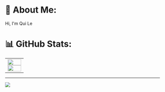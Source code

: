 # 💫 About Me:
Hi, I'm Qui Le

# 📊 GitHub Stats:
<table style="width:100%;">
  <tr>
    <td>
      <img src="https://github-readme-stats.vercel.app/api/top-langs/?username=anh3112003qui&bg_color=FFFFFF00&text_color=179fa3&layout=compact&hide=CSS&langs_count=10&custom_title=Top%20ngôn%20ngữ%20được%20dùng" width="100%"/>
      <img src="https://github-readme-stats.vercel.app/api?username=anh3112003qui&bg_color=FFFFFF00&text_color=179fa3&show_icons=true&count_private=true&include_all_commits=true&custom_title=Hoạt%20động%20trên%20Github" width="100%"/>
    </td>
  </tr>
</table>

---
[![](https://visitcount.itsvg.in/api?id=anh3112003qui&icon=5&color=0)](https://visitcount.itsvg.in)

<!-- Proudly created with GPRM ( https://gprm.itsvg.in ) -->
